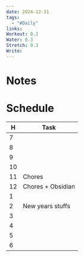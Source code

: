 ```yaml
---
date: 2024-12-31
tags:
  - "#Daily"
links: 
Workout: 0.2
Water: 0.3
Stretch: 0.3
Write:
---
```

# Notes

# Schedule

| H   | Task              |
| --- | ----------------- |
| 7   |                   |
| 8   |                   |
| 9   |                   |
| 10  |                   |
| 11  | Chores            |
| 12  | Chores + Obsidian |
| 1   |                   |
| 2   | New years stuffs  |
| 3   |                   |
| 4   |                   |
| 5   |                   |
| 6   |                   |
